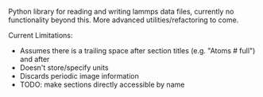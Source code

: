 Python library for reading and writing lammps data files, currently no functionality beyond this. More advanced utilities/refactoring to come.

Current Limitations:
- Assumes there is a trailing space after section titles (e.g. "Atoms # full") and after 
- Doesn't store/specify units
- Discards periodic image information
- TODO: make sections directly accessible by name